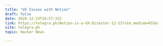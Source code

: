 ```yaml
---
title: "UX Issues with Notion"
draft: false
date: 2020-12-23T19:57:15Z
link: https://telegra.ph/Notion-is-a-UX-Disaster-12-23?utm_medium=RSS&utm_source=hune
site: telegra.ph
topic: Hacker News  

---
```

